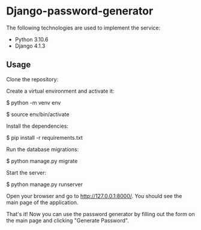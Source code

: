 # Django-password-generator

The following technologies are used to implement the service:
- Python 3.10.6
- Django 4.1.3

## Usage

Clone the repository:

Create a virtual environment and activate it:

$ python -m venv env

$ source env/bin/activate

Install the dependencies:

$ pip install -r requirements.txt

Run the database migrations:

$ python manage.py migrate

Start the server:

$ python manage.py runserver

Open your browser and go to http://127.0.0.1:8000/. You should see the main page of the application.

That's it! Now you can use the password generator by filling out the form on the main page and clicking "Generate Password".



